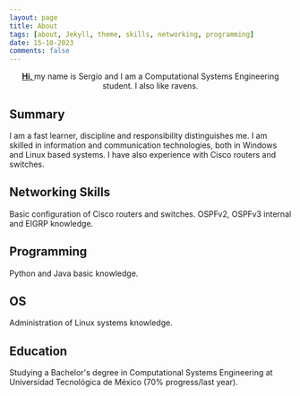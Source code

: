 ```yaml
---
layout: page
title: About
tags: [about, Jekyll, theme, skills, networking, programming]
date: 15-10-2023
comments: false
---
```

    
<center><a href="https://SolidRaven.github.io"><b>Hi, </b></a>my name is Sergio and I am a Computational Systems Engineering student. I also like ravens.</center>

## Summary
I am a fast learner, discipline and responsibility distinguishes me.
I am skilled in information and communication technologies, both in Windows and Linux based systems.
I have also experience with Cisco routers and switches.

## Networking Skills
Basic configuration of Cisco routers and switches.
OSPFv2, OSPFv3 internal and EIGRP knowledge.

## Programming
Python and Java basic knowledge.

## OS
Administration of Linux systems knowledge.

## Education
Studying a Bachelor's degree in Computational Systems Engineering at Universidad Tecnológica de México (70% progress/last year).

<!-- ## Preview

{% capture images %}
    https://cloud.githubusercontent.com/assets/754514/14509720/61c61058-01d6-11e6-93ab-0918515ecd56.png
    https://cloud.githubusercontent.com/assets/754514/14509716/61ac6c8e-01d6-11e6-879f-8308883de790.png
{% endcapture %}
{% include gallery images=images caption="Screenshots of Moon Theme" cols=2 %}

See a [live version of Moon](http://taylantatli.github.io/Moon) hosted on GitHub.

## Getting Started

To learn how to install and use this theme check out the [Setup Guide](http://taylantatli.me/Moon/moon-theme/) for more information.
      
[Install Moon](https://github.com/TaylanTatli/Moon){: .btn} -->
